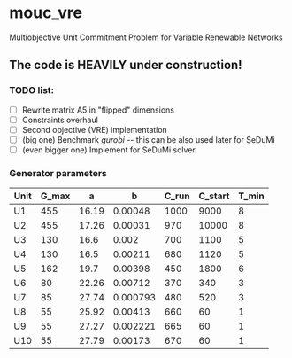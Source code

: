 # mouc_vre
Multiobjective Unit Commitment Problem for Variable Renewable Networks

## The code is HEAVILY under construction!

### TODO list:
- [ ] Rewrite matrix A5 in "flipped" dimensions
- [ ] Constraints overhaul
- [ ] Second objective (VRE) implementation
- [ ] (big one) Benchmark *gurobi* -- this can be also used later for SeDuMi
- [ ] (even bigger one) Implement for SeDuMi solver

### Generator parameters
| Unit | G_max | a   | b      | C_run  | C_start  | T_min |
| ---  | --- | ---   | ---      | ---  | ---  | --- |
| U1   | 455 | 16.19 | 0.00048  | 1000 | 9000 |  8  |
| U2   | 455 | 17.26 | 0.00031  | 970  |10000 |  8  |
| U3   | 130 | 16.6  | 0.002    | 700  |1100  |  5  |
| U4   | 130 | 16.5  | 0.00211  | 680  |1120  |  5  |
| U5   | 162 | 19.7  | 0.00398  | 450  |1800  |  6  |
| U6   | 80  | 22.26 | 0.00712  | 370  |340   |  3  |
| U7   | 85  | 27.74 | 0.000793 | 480  |520   |  3  |
| U8   | 55  | 25.92 | 0.00413  | 660  |60    |  1  |
| U9   | 55  | 27.27 | 0.002221 | 665  |60    |  1  |
| U10  | 55  | 27.79 | 0.00173  | 670  |60    |  1  |